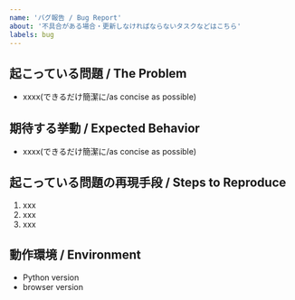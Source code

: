 ```yaml
---
name: 'バグ報告 / Bug Report'
about: '不具合がある場合・更新しなければならないタスクなどはこちら'
labels: bug
---
```


## 起こっている問題 / The Problem
- xxxx(できるだけ簡潔に/as concise as possible)

## 期待する挙動 / Expected Behavior
- xxxx(できるだけ簡潔に/as concise as possible)


## 起こっている問題の再現手段 / Steps to Reproduce
1. xxx
2. xxx
3. xxx

## 動作環境 / Environment
- Python version
- browser version
